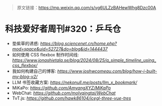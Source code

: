 > 原文链接：https://mp.weixin.qq.com/s/vg6ULZzBAHewWhg8Dzc00A

# 科技爱好者周刊#320：乒乓仓

- 垫紫草的诱惑: *https://blog.sciencenet.cn/home.php?mod=space&uid=52727&do=blog&id=1444437*
- 如何使用 CSS flexbox 制作时间线: *https://www.jonashietala.se/blog/2024/08/25/a_simple_timeline_using_css_flexbox/*
- 我如何构建自己的博客: *https://www.joshwcomeau.com/blog/how-i-built-my-blog-v2/*
- LLM 书签收藏方案: *https://nekonull.me/posts/llm_x_bookmark/*
- MiKaPo: *https://github.com/AmyangXYZ/MiKaPo*
- WebChat: *https://github.com/molvqingtai/WebChat*
- TvT.js: *https://github.com/hawk86104/icegl-three-vue-tres*